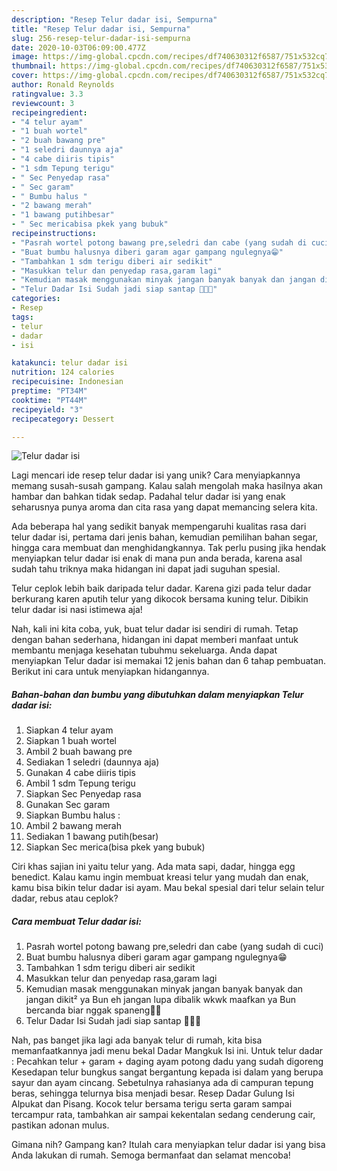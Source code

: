 ```yaml
---
description: "Resep Telur dadar isi, Sempurna"
title: "Resep Telur dadar isi, Sempurna"
slug: 256-resep-telur-dadar-isi-sempurna
date: 2020-10-03T06:09:00.477Z
image: https://img-global.cpcdn.com/recipes/df740630312f6587/751x532cq70/telur-dadar-isi-foto-resep-utama.jpg
thumbnail: https://img-global.cpcdn.com/recipes/df740630312f6587/751x532cq70/telur-dadar-isi-foto-resep-utama.jpg
cover: https://img-global.cpcdn.com/recipes/df740630312f6587/751x532cq70/telur-dadar-isi-foto-resep-utama.jpg
author: Ronald Reynolds
ratingvalue: 3.3
reviewcount: 3
recipeingredient:
- "4 telur ayam"
- "1 buah wortel"
- "2 buah bawang pre"
- "1 seledri daunnya aja"
- "4 cabe diiris tipis"
- "1 sdm Tepung terigu"
- " Sec Penyedap rasa"
- " Sec garam"
- " Bumbu halus "
- "2 bawang merah"
- "1 bawang putihbesar"
- " Sec mericabisa pkek yang bubuk"
recipeinstructions:
- "Pasrah wortel potong bawang pre,seledri dan cabe (yang sudah di cuci)"
- "Buat bumbu halusnya diberi garam agar gampang ngulegnya😁"
- "Tambahkan 1 sdm terigu diberi air sedikit"
- "Masukkan telur dan penyedap rasa,garam lagi"
- "Kemudian masak menggunakan minyak jangan banyak banyak dan jangan dikit² ya Bun eh jangan lupa dibalik wkwk maafkan ya Bun bercanda biar nggak spaneng🤭😋"
- "Telur Dadar Isi Sudah jadi siap santap 💋💋🥰"
categories:
- Resep
tags:
- telur
- dadar
- isi

katakunci: telur dadar isi 
nutrition: 124 calories
recipecuisine: Indonesian
preptime: "PT34M"
cooktime: "PT44M"
recipeyield: "3"
recipecategory: Dessert

---
```



![Telur dadar isi](https://img-global.cpcdn.com/recipes/df740630312f6587/751x532cq70/telur-dadar-isi-foto-resep-utama.jpg)

Lagi mencari ide resep telur dadar isi yang unik? Cara menyiapkannya memang susah-susah gampang. Kalau salah mengolah maka hasilnya akan hambar dan bahkan tidak sedap. Padahal telur dadar isi yang enak seharusnya punya aroma dan cita rasa yang dapat memancing selera kita.

Ada beberapa hal yang sedikit banyak mempengaruhi kualitas rasa dari telur dadar isi, pertama dari jenis bahan, kemudian pemilihan bahan segar, hingga cara membuat dan menghidangkannya. Tak perlu pusing jika hendak menyiapkan telur dadar isi enak di mana pun anda berada, karena asal sudah tahu triknya maka hidangan ini dapat jadi suguhan spesial.

Telur ceplok lebih baik daripada telur dadar. Karena gizi pada telur dadar berkurang karen aputih telur yang dikocok bersama kuning telur. Dibikin telur dadar isi nasi istimewa aja!


Nah, kali ini kita coba, yuk, buat telur dadar isi sendiri di rumah. Tetap dengan bahan sederhana, hidangan ini dapat memberi manfaat untuk membantu menjaga kesehatan tubuhmu sekeluarga. Anda dapat menyiapkan Telur dadar isi memakai 12 jenis bahan dan 6 tahap pembuatan. Berikut ini cara untuk menyiapkan hidangannya.

<!--inarticleads1-->

##### Bahan-bahan dan bumbu yang dibutuhkan dalam menyiapkan Telur dadar isi:

1. Siapkan 4 telur ayam
1. Siapkan 1 buah wortel
1. Ambil 2 buah bawang pre
1. Sediakan 1 seledri (daunnya aja)
1. Gunakan 4 cabe diiris tipis
1. Ambil 1 sdm Tepung terigu
1. Siapkan  Sec Penyedap rasa
1. Gunakan  Sec garam
1. Siapkan  Bumbu halus :
1. Ambil 2 bawang merah
1. Sediakan 1 bawang putih(besar)
1. Siapkan  Sec merica(bisa pkek yang bubuk)


Ciri khas sajian ini yaitu telur yang. Ada mata sapi, dadar, hingga egg benedict. Kalau kamu ingin membuat kreasi telur yang mudah dan enak, kamu bisa bikin telur dadar isi ayam. Mau bekal spesial dari telur selain telur dadar, rebus atau ceplok? 

<!--inarticleads2-->

##### Cara membuat Telur dadar isi:

1. Pasrah wortel potong bawang pre,seledri dan cabe (yang sudah di cuci)
1. Buat bumbu halusnya diberi garam agar gampang ngulegnya😁
1. Tambahkan 1 sdm terigu diberi air sedikit
1. Masukkan telur dan penyedap rasa,garam lagi
1. Kemudian masak menggunakan minyak jangan banyak banyak dan jangan dikit² ya Bun eh jangan lupa dibalik wkwk maafkan ya Bun bercanda biar nggak spaneng🤭😋
1. Telur Dadar Isi Sudah jadi siap santap 💋💋🥰


Nah, pas banget jika lagi ada banyak telur di rumah, kita bisa memanfaatkannya jadi menu bekal Dadar Mangkuk Isi ini. Untuk telur dadar : Pecahkan telur + garam + daging ayam potong dadu yang sudah digoreng Kesedapan telur bungkus sangat bergantung kepada isi dalam yang berupa sayur dan ayam cincang. Sebetulnya rahasianya ada di campuran tepung beras, sehingga telurnya bisa menjadi besar. Resep Dadar Gulung Isi Alpukat dan Pisang. Kocok telur bersama terigu serta garam sampai tercampur rata, tambahkan air sampai kekentalan sedang cenderung cair, pastikan adonan mulus. 

Gimana nih? Gampang kan? Itulah cara menyiapkan telur dadar isi yang bisa Anda lakukan di rumah. Semoga bermanfaat dan selamat mencoba!
